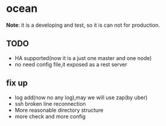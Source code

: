 # ocean

**Note**: it is a developing and test, so it is can not for production.

## TODO
- HA supported(now it is a just one master and one node)
- no need config file,it exposed as a rest server

## fix up
- log add(now no any log),may we will use zap(by uber)
- ssh broken line reconnection
- More reasonable directory structure
- more check and more config